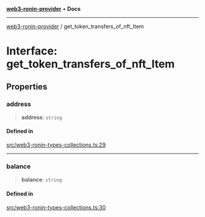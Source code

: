 [**web3-ronin-provider**](../README.md) • **Docs**

***

[web3-ronin-provider](../globals.md) / get\_token\_transfers\_of\_nft\_Item

# Interface: get\_token\_transfers\_of\_nft\_Item

## Properties

### address

> **address**: `string`

#### Defined in

[src/web3-ronin-types-collections.ts:29](https://github.com/chuacw/web3-ronin-provider/blob/4a3e9d183c6bab0e7301d6bb6cb7346d9988c1ec/src/web3-ronin-types-collections.ts#L29)

***

### balance

> **balance**: `string`

#### Defined in

[src/web3-ronin-types-collections.ts:30](https://github.com/chuacw/web3-ronin-provider/blob/4a3e9d183c6bab0e7301d6bb6cb7346d9988c1ec/src/web3-ronin-types-collections.ts#L30)
